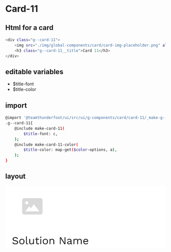 # Card-11

## Html for a card

```sh
<div class="g--card-11">
    <img src="./img/global-components/card/card-img-placeholder.png" alt="" class="g--card-11__media">
    <h3 class="g--card-11__title">Card 11</h3>
</div>
```

## editable variables
- $title-font
- $title-color

## import
```sh
@import '@teamthunderfoot/ui/src/ui/g-components/card/card-11/_make-g--card-11';
.g--card-11{
    @include make-card-11(
        $title-font: c,
    );
    @include make-card-11-color(
        $title-color: map-get($color-options, a),
    );
}
```

## layout
![alt text][card-11]

[card-11]: /src/img/global-components/card/card-11.png 
